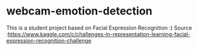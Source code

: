 # webcam-emotion-detection
This is a student project based on Facial Expression Recognition :)
Source :https://www.kaggle.com/c/challenges-in-representation-learning-facial-expression-recognition-challenge
